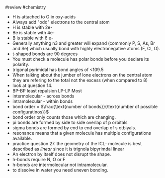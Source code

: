 #review #chemistry 
- H is attached to O in oxy-acids
- Always add "odd" electrons to the central atom
- H is stable with 2e-
- Be is stable with 4e-
- B is stable with 6 e-
- Generally anything n3 and greater will expand (commonly P, S, As, Br and Se) which usually bond with highly electronegative atoms (F, Cl, O).
- t-shaped bonds are 90 degrees
- You must check a molecule has polar bonds before you declare its polarity.
- trigonal pyrimidal has bond angles of <109.5
- When talking about the jumber of lone electrons on the central atom they are refering to the total not the excess (when compared to 8)
- look at question 14.
- BP-BP least repulsion LP-LP Most
- intermolecular - across bonds
- intramolecular - within bonds
- bond order = $\frac{\text{number of bonds}}{\text{number of possible configuratinos}}$
- bond order only counts those which are changing.
- pi bonds are formed by side to side overlap of p orbitals
- sigma bonds are formed by end to end overlap of s otbiyals.
- resonance means that a given molecule has multiple configurations available.
- practice question 27. the geometry of the ICL- molecule is best described as *linear* since it is trignola bipyrimdal linear
- An electron by itself does not disrupt the shape.
- h-bonds require N, O or F
- h-bonds are intermolecular not intramolecular.
- to dissolve in water you need uneven bonding.
